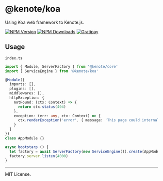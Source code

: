 # @kenote/koa

Using Koa web framework to Kenote.js.

[![NPM Version][npm-image]][npm-url]
[![NPM Downloads][downloads-image]][downloads-url]
[![Gratipay][licensed-image]][licensed-url]

[npm-image]: https://img.shields.io/npm/v/@kenote/koa.svg
[npm-url]: https://www.npmjs.com/package/@kenote/koa
[downloads-image]: https://img.shields.io/npm/dm/@kenote/koa.svg
[downloads-url]: https://www.npmjs.com/package/@kenote/koa
[licensed-image]: https://img.shields.io/badge/license-MIT-blue.svg
[licensed-url]: https://github.com/kenote/kenote.js/blob/main/LICENSE

## Usage

`index.ts`
```ts
import { Module, ServerFactory } from '@kenote/core'
import { ServiceEngine } from '@kenote/koa'

@Module({
  imports: [],
  plugins: [],
  middlewares: [],
  httpException: {
    notFound: (ctx: Context) => {
      return ctx.status(404)
    },
    exception: (err: any, ctx: Context) => {
      ctx.renderException('error', { message: 'This page could internal server error' })
    }
  }
})
class AppModule {}

async bootstarp () {
  let factory = await ServerFactory(new ServiceEngine()).create(AppModule)
  factory.server.listen(4000)
}
```

---
MIT License.